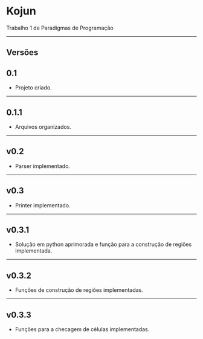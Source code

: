 # Kojun

Trabalho 1 de Paradigmas de Programação

---

## Versões

## 0.1

* Projeto criado.

---

## 0.1.1

* Arquivos organizados.

---

## v0.2

* Parser implementado.

---

## v0.3

* Printer implementado.

---

## v0.3.1

* Solução em python aprimorada e função para a construção de regiões implementada.

---

## v0.3.2

* Funções de construção de regiões implementadas.

---

## v0.3.3

* Funções para a checagem de células implementadas.

